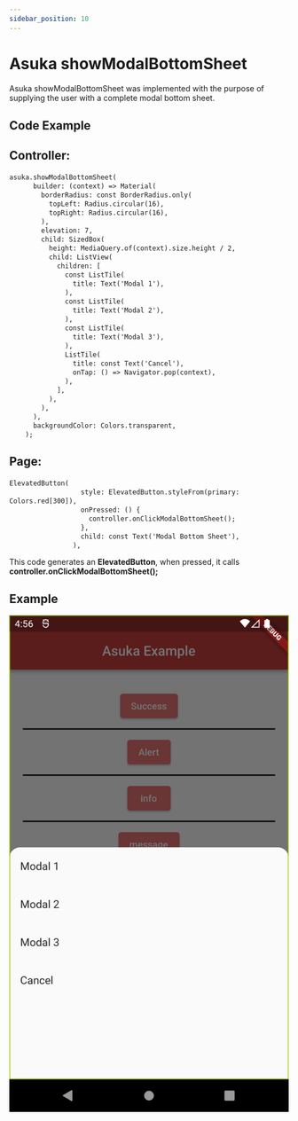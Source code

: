 ```yaml
---
sidebar_position: 10
---
```


# Asuka showModalBottomSheet

Asuka showModalBottomSheet was implemented with the purpose of supplying the user with a complete modal bottom sheet.

## Code Example

## Controller:

```
asuka.showModalBottomSheet(
      builder: (context) => Material(
        borderRadius: const BorderRadius.only(
          topLeft: Radius.circular(16),
          topRight: Radius.circular(16),
        ),
        elevation: 7,
        child: SizedBox(
          height: MediaQuery.of(context).size.height / 2,
          child: ListView(
            children: [
              const ListTile(
                title: Text('Modal 1'),
              ),
              const ListTile(
                title: Text('Modal 2'),
              ),
              const ListTile(
                title: Text('Modal 3'),
              ),
              ListTile(
                title: const Text('Cancel'),
                onTap: () => Navigator.pop(context),
              ),
            ],
          ),
        ),
      ),
      backgroundColor: Colors.transparent,
    );
```

## Page:

```
ElevatedButton(
                  style: ElevatedButton.styleFrom(primary: Colors.red[300]),
                  onPressed: () {
                    controller.onClickModalBottomSheet();
                  },
                  child: const Text('Modal Bottom Sheet'),
                ),
```

This code generates an **ElevatedButton**, when pressed, it calls **controller.onClickModalBottomSheet();**

## Example

![showSnackBar](.\assets\img\modal.png)

